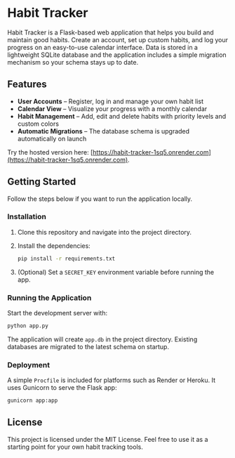 # Habit Tracker

Habit Tracker is a Flask-based web application that helps you build and maintain good habits. Create an account, set up custom habits, and log your progress on an easy-to-use calendar interface. Data is stored in a lightweight SQLite database and the application includes a simple migration mechanism so your schema stays up to date.

## Features

- **User Accounts** – Register, log in and manage your own habit list
- **Calendar View** – Visualize your progress with a monthly calendar
- **Habit Management** – Add, edit and delete habits with priority levels and custom colors
- **Automatic Migrations** – The database schema is upgraded automatically on launch

Try the hosted version here: [https://habit-tracker-1sq5.onrender.com](https://habit-tracker-1sq5.onrender.com).

## Getting Started

Follow the steps below if you want to run the application locally.

### Installation

1. Clone this repository and navigate into the project directory.
2. Install the dependencies:

   ```bash
   pip install -r requirements.txt
   ```

3. (Optional) Set a `SECRET_KEY` environment variable before running the app.

### Running the Application

Start the development server with:

```bash
python app.py
```

The application will create `app.db` in the project directory. Existing databases are migrated to the latest schema on startup.

### Deployment

A simple `Procfile` is included for platforms such as Render or Heroku. It uses Gunicorn to serve the Flask app:

```bash
gunicorn app:app
```

## License

This project is licensed under the MIT License. Feel free to use it as a starting point for your own habit tracking tools.

